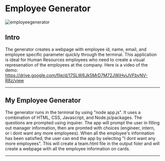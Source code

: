 # Employee Generator

![employeegenerator](https://user-images.githubusercontent.com/60113996/75990584-1c9e6e00-5ec3-11ea-8ad7-ef3d47650cdb.jpg)



## Intro
 The generator creates a webpage with employee id, name, email, and employee specific parameter quickly through the terminal. This application is ideal for Human Resources employees who need to create a visual represenation of the employees at the company. Here is a video of the demo: https://drive.google.com/file/d/17SLW6Jk5MrD7M72JWiHviJVFbyNV-R8z/view

-----

## My Employee Generator
The generator runs in the terminal by using "node app.js". It uses a combination of HTML, CSS, Javascript, and Node.js/packages. The questions are prompted using inquirer. The app will prompt the user in filling out manager information, then are promted with choices (engineer, intern, or i dont want any more employees). When all the employee's information has been satisfied, the user can end the app by selecting "I dont want any more employees". This will create a team.html file in the output foler and will create a webpage with all the employee information on cards.

------

